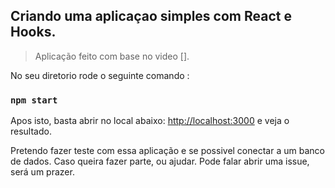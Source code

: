 ## Criando uma aplicaçao simples com React e Hooks.
> Aplicação feito com base no video [].

No seu diretorio rode o seguinte comando :

### `npm start`

Apos isto, basta abrir no local abaixo:
[http://localhost:3000](http://localhost:3000) e veja o resultado.



Pretendo fazer teste com essa aplicação e se possivel conectar a um banco de dados.
Caso queira fazer parte, ou ajudar. Pode falar abrir uma issue, será um prazer.
